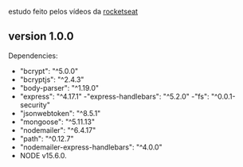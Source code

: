 estudo feito pelos vídeos da [rocketseat][1]

version 1.0.0
-------------

Dependencies:
   

- "bcrypt": "^5.0.0"
- "bcryptjs": "^2.4.3"
- "body-parser": "^1.19.0"
- "express": "^4.17.1"
-"express-handlebars": "^5.2.0"
-"fs": "^0.0.1-security"
-  "jsonwebtoken": "^8.5.1"
- "mongoose": "^5.11.13"
- "nodemailer": "^6.4.17"
- "path": "^0.12.7"
-  "nodemailer-express-handlebars": "^4.0.0"
- NODE v15.6.0.
 


[1]: https://www.youtube.com/playlist?list=PL85ITvJ7FLoiXVwHXeOsOuVppGbBzo2dp

